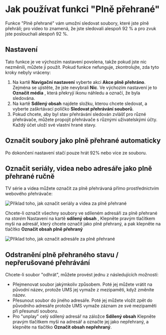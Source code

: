 # Jak používat funkci "Plně přehrané"

Funkce "Plně přehrané" vám umožní sledovat soubory, které jste plně přehráli; pro video to znamená, že jste sledovali alespoň 92 % a pro zvuk jste poslouchali alespoň 92 %.

## Nastavení

Tato funkce je ve výchozím nastavení povolena, takže pokud jste nic nezměnili, můžete ji použít. Pokud funkce nefunguje, zkontrolujte, zda tyto kroky nebyly vráceny:

1. Na kartě **Navigační nastavení** vyberte akci **Akce plně přehráno**. Zejména se ujistěte, že jste nevybrali **Nic**. Ve výchozím nastavení je to **Označit média** , která překryjí ikonu náhledu a označí, že byla sledována.
2. Na kartě **Sdílený obsah** najdete složku, kterou chcete sledovat, a vyberte zaškrtávací políčko **Sledovat přehrávání souborů**.
3. Pokud chcete, aby byl stav přehrávání sledován zvlášť pro různé přehrávače, můžete propojit přehrávače s různými uživatelskými účty. Každý účet uloží své vlastní hrané stavy.

## Označit soubory jako plně přehrané automaticky

Po dokončení nastavení stačí pouze hrát 92% nebo více ze souboru.

## Označit seriály, videa nebo adresáře jako plně přehrané ručně

TV série a videa můžete označit za plně přehrávaná přímo prostřednictvím webového přehrávače:

![Příklad toho, jak označit seriály a videa za plně přehrané](@site/docs/img/whats-new-in-v14-mark-tv-series-fully-played.png)

Chcete-li označit všechny soubory ve sdíleném adresáři za plně přehrané na _starém_ Nastavení na kartě **sdílený obsah** , Klepněte pravým tlačítkem myši na adresář, který chcete označit jako plně přehraný, a pak klepněte na tlačítko **Označit obsah plně přehraný**

![Příklad toho, jak označit adresáře za plně přehrané](@site/docs/guides/img/how-to-use-the-fully-played-feature.png)

## Odstranění plně přehraného stavu / nepřerušované přehrávání

Chcete-li soubor "odhrát", můžete provést jednu z následujících možností:

- Přejmenovat soubor jakýmkoliv způsobem. Poté jej můžete vrátit na původní název, protože UMS jej vymaže z mezipaměti, když změníte název.
- Přesunout soubor do jiného adresáře. Poté jej můžete vložit zpět do původního adresáře protože UMS vymaže záznam ze své mezipaměti při přesunutí souboru.
- Pro "unplay" celý sdílený adresář na záložce **Sdílený obsah** Klepněte pravým tlačítkem myši na adresář a označte jej jako nepřehraný, a klepněte na tlačítko **Označit obsah nepřehraný**.
